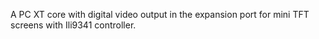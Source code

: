 
A PC XT core with digital video output in the expansion port for mini TFT screens with Ili9341 controller.

